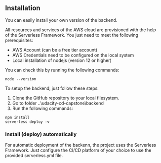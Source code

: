 ## Installation

You can easily install your own version of the backend.

All resources and services of the AWS cloud are provisioned with the help of the Serverless Framework.
You just need to meet the following prerequisites:

  * AWS Account (can be a free tier account)
  * AWS Credentials need to be configured on the local system
  * Local installation of nodejs (version 12 or higher)

You can check this by running the following commands:
  ```
  node --version
  ```

To setup the backend, just follow these steps:

  1. Clone the GitHub repository to your local filesystem.
  2. Go to folder ..\udacity-cd-capstone\backend
  3. Run the following commands:
  ```
  npm install
  serverless deploy -v
  ```



### Install (deploy) automatically

For automatic deployment of the backenn, the project uses the Serverless Framework.
Just configure the CI/CD platform of your choice to use the provided serverless.yml file.
